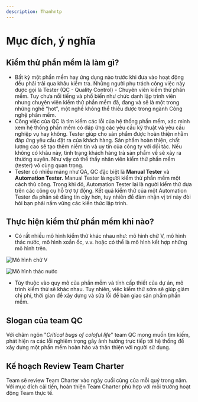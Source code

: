 ```yaml
---
description: Thanhntp
---
```


# Mục đích, ý nghĩa

## Kiểm thử phần mềm là làm gì?

* Bất kỳ một phần mềm hay ứng dụng nào trước khi đưa vào hoạt động đều phải trải qua khâu kiểm tra. Những người phụ trách công việc này được gọi là Tester (QC - Quality Control) - Chuyên viên kiểm thử phần mềm. Tuy chưa nổi tiếng và phổ biến như chức danh lập trình viên nhưng chuyên viên kiểm thử phần mềm đã, đang và sẽ là một trong những nghề “hot”, một nghề không thể thiếu được trong ngành Công nghệ phần mềm.
* Công việc của QC là tìm kiếm các lỗi của hệ thống phần mềm, xác minh xem hệ thống phần mềm có đáp ứng các yêu cầu kỹ thuật và yêu cầu nghiệp vụ hay không. Tester giúp cho sản phẩm được hoàn thiện nhằm đáp ứng yêu cầu đặt ra của khách hàng. Sản phẩm hoàn thiện, chất lượng cao sẽ tạo thêm niềm tin và uy tín của công ty với đối tác. Nếu không có khâu này, tình trạng khách hàng trả sản phẩm về sẽ xảy ra thường xuyên. Như vậy có thể thấy nhân viên kiểm thử phần mềm (tester) vô cùng quan trọng.
* Tester có nhiều mảng như QA, QC đặc biệt là **Manual Tester** và **Automation Tester.** Manual Tester là người kiểm thử phần mềm một cách thủ công. Trong khi đó, Automation Tester lại là người kiểm thử dựa trên các công cụ hỗ trợ tự động. Kết quả kiểm thử của một Automation Tester đa phần sẽ đáng tin cậy hơn, tuy nhiên để đảm nhận vị trí này đòi hỏi bạn phải nắm vững các kiến thức lập trình.

## Thực hiện kiểm thử phần mềm khi nào?

* Có rất nhiều mô hình kiểm thử khác nhau như: mô hình chữ V, mô hình thác nước, mô hình xoắn ốc, v.v. hoặc có thể là mô hình kết hợp những mô hình trên.

![Mô hình chữ V](../.gitbook/assets/V.PNG)

![Mô hình thác nước](../.gitbook/assets/W.PNG)

* Tùy thuộc vào quy mô của phần mềm và tính cấp thiết của dự án, mô trình kiểm thử sẽ khác nhau. Tuy nhiên, việc kiểm thử sớm sẽ giúp giảm chi phí, thời gian để xây dựng và sửa lỗi để bàn giao sản phẩm phần mềm.

## Slogan của team QC

Với châm ngôn "_Critical bugs of coloful life_" team QC mong muốn tìm kiếm, phát hiện ra các lỗi nghiêm trọng gây ảnh hưởng trực tiếp tới hệ thống để xây dựng một phần mềm hoàn hảo và thân thiện với người sử dụng.

## Kế hoạch Review Team Charter

Team sẽ review Team Charter vào ngày cuối cùng của mỗi quý trong năm. Với mục đích cải tiến, hoàn thiện Team Charter phù hợp với môi trường hoạt động Team thực tế.
